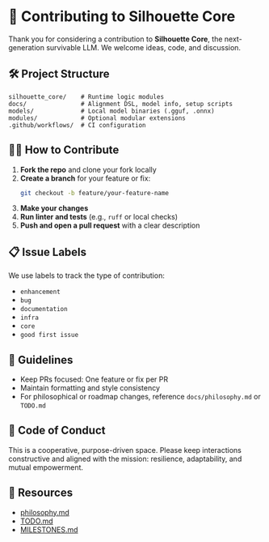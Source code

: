 
# 🤝 Contributing to Silhouette Core

Thank you for considering a contribution to **Silhouette Core**, the next-generation survivable LLM. We welcome ideas, code, and discussion.

## 🛠️ Project Structure
```
silhouette_core/    # Runtime logic modules
docs/               # Alignment DSL, model info, setup scripts
models/             # Local model binaries (.gguf, .onnx)
modules/            # Optional modular extensions
.github/workflows/  # CI configuration
```

## 🧑‍💻 How to Contribute
1. **Fork the repo** and clone your fork locally
2. **Create a branch** for your feature or fix:
   ```bash
   git checkout -b feature/your-feature-name
   ```
3. **Make your changes**
4. **Run linter and tests** (e.g., `ruff` or local checks)
5. **Push and open a pull request** with a clear description

## 📋 Issue Labels
We use labels to track the type of contribution:
- `enhancement`
- `bug`
- `documentation`
- `infra`
- `core`
- `good first issue`

## 🧭 Guidelines
- Keep PRs focused: One feature or fix per PR
- Maintain formatting and style consistency
- For philosophical or roadmap changes, reference `docs/philosophy.md` or `TODO.md`

## 🙏 Code of Conduct
This is a cooperative, purpose-driven space. Please keep interactions constructive and aligned with the mission: resilience, adaptability, and mutual empowerment.

## 🔗 Resources
- [philosophy.md](./philosophy.md)
- [TODO.md](../TODO.md)
- [MILESTONES.md](../MILESTONES.md)
